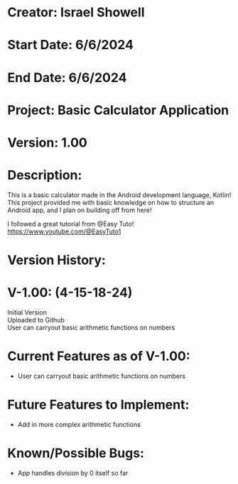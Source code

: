 # Creator: Israel Showell
# Start Date: 6/6/2024
# End Date: 6/6/2024
# Project: Basic Calculator Application
# Version: 1.00

# Description:
This is a basic calculator made in the Android development language, Kotlin! 
This project provided me with basic knowledge on how to structure an Android app, and I plan on building off from here!

I followed a great tutorial from @Easy Tuto!
https://www.youtube.com/@EasyTuto1


# Version History:
# V-1.00: (4-15-18-24)
Initial Version <br>
Uploaded to Github <br>
User can carryout basic arithmetic functions on numbers 

 

# Current Features as of V-1.00:
- User can carryout basic arithmetic functions on numbers 

# Future Features to Implement:
- Add in more complex arithmetic functions

# Known/Possible Bugs:
- App handles division by 0 itself so far
